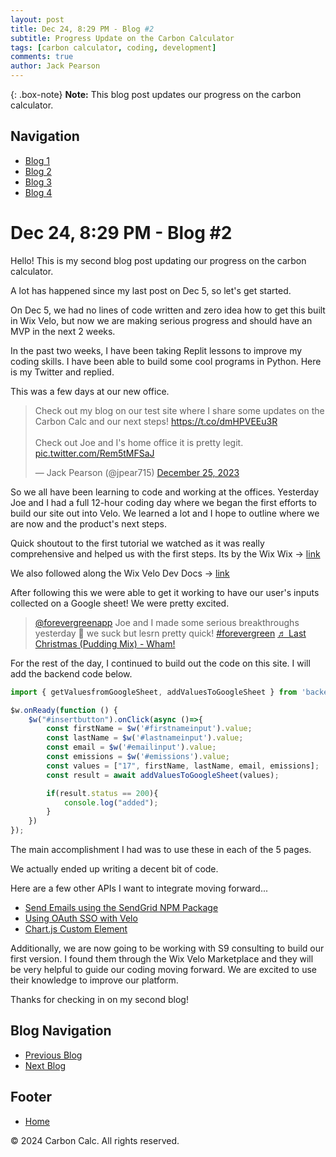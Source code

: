 ```yaml
---
layout: post
title: Dec 24, 8:29 PM - Blog #2
subtitle: Progress Update on the Carbon Calculator
tags: [carbon calculator, coding, development]
comments: true
author: Jack Pearson
---
```


{: .box-note}
**Note:** This blog post updates our progress on the carbon calculator.

## Navigation

- [Blog 1](https://carbon-calc.com/2023-12-05-Blog-1)
- [Blog 2](https://carbon-calc.com/2023-12-24-Blog-2)
- [Blog 3](https://carbon-calc.com/2024-01-08-Blog-3)
- [Blog 4](https://carbon-calc.com/2024-01-14-Blog-4)

# Dec 24, 8:29 PM - Blog #2

Hello! This is my second blog post updating our progress on the carbon calculator.

A lot has happened since my last post on Dec 5, so let's get started.

On Dec 5, we had no lines of code written and zero idea how to get this built in Wix Velo, but now we are making serious progress and should have an MVP in the next 2 weeks.

In the past two weeks, I have been taking Replit lessons to improve my coding skills. I have been able to build some cool programs in Python. Here is my Twitter and replied.

This was a few days at our new office.

<blockquote class="twitter-tweet" data-lang="en" data-theme="dark"><p lang="en" dir="ltr">Check out my blog on our test site where I share some updates on the Carbon Calc and our next steps! <a href="https://t.co/dmHPVEEu3R">https://t.co/dmHPVEEu3R</a><br><br>Check out Joe and I&#39;s home office it is pretty legit. <a href="https://t.co/Rem5tMFSaJ">pic.twitter.com/Rem5tMFSaJ</a></p>&mdash; Jack Pearson (@jpear715) <a href="https://twitter.com/jpear715/status/1739121047213945089?ref_src=twsrc%5Etfw">December 25, 2023</a></blockquote> <script async src="https://platform.twitter.com/widgets.js" charset="utf-8"></script>

So we all have been learning to code and working at the offices. Yesterday Joe and I had a full 12-hour coding day where we began the first efforts to build our site out into Velo. We learned a lot and I hope to outline where we are now and the product's next steps.

Quick shoutout to the first tutorial we watched as it was really comprehensive and helped us with the first steps. Its by the Wix Wix -> [link](link)

We also followed along the Wix Velo Dev Docs -> [link](link)

After following this we were able to get it working to have our user's inputs collected on a Google sheet! We were pretty excited.

<blockquote class="tiktok-embed" cite="https://www.tiktok.com/@forevergreenapp/video/7316354306632977706" data-video-id="7316354306632977706" style="max-width: 605px;min-width: 325px;" > <section> <a target="_blank" title="@forevergreenapp" href="https://www.tiktok.com/@forevergreenapp?refer=embed">@forevergreenapp</a> Joe and I made some serious breakthroughs yesterday 💪 we suck but lesrn pretty quick! <a title="forevergreen" target="_blank" href="https://www.tiktok.com/tag/forevergreen?refer=embed">#forevergreen</a> <a target="_blank" title="♬ Last Christmas (Pudding Mix) - Wham!" href="https://www.tiktok.com/music/Last-Christmas-Pudding-Mix-6696416702155982849?refer=embed">♬ Last Christmas (Pudding Mix) - Wham!</a> </section> </blockquote> <script async src="https://www.tiktok.com/embed.js"></script>

For the rest of the day, I continued to build out the code on this site. I will add the backend code below.

```javascript
import { getValuesfromGoogleSheet, addValuesToGoogleSheet } from 'backend/calc1';

$w.onReady(function () {
    $w("#insertbutton").onClick(async ()=>{
        const firstName = $w('#firstnameinput').value;
        const lastName = $w('#lastnameinput').value;
        const email = $w('#emailinput').value;
        const emissions = $w('#emissions').value;
        const values = ["17", firstName, lastName, email, emissions];
        const result = await addValuesToGoogleSheet(values);

        if(result.status == 200){
            console.log("added");
        }
    })
});
``` 

The main accomplishment I had was to use these in each of the 5 pages.

We actually ended up writing a decent bit of code.

Here are a few other APIs I want to integrate moving forward...

- [Send Emails using the SendGrid NPM Package](https://dev.wix.com/docs/develop-websites/articles/getting-started/code-tutorials/send-emails-using-the-send-grid-npm-package)
- [Using OAuth SSO with Velo](https://dev.wix.com/docs/develop-websites/articles/getting-started/code-tutorials/using-oauth-sso-with-velo)
- [Chart.js Custom Element](https://www.wix.com/velo/example/chart.js-custom-element)

Additionally, we are now going to be working with S9 consulting to build our first version. I found them through the Wix Velo Marketplace and they will be very helpful to guide our coding moving forward. We are excited to use their knowledge to improve our platform.

Thanks for checking in on my second blog!

## Blog Navigation

- [Previous Blog](/blog1)
- [Next Blog](/blog3)

## Footer

- [Home](/home)

© 2024 Carbon Calc. All rights reserved.
